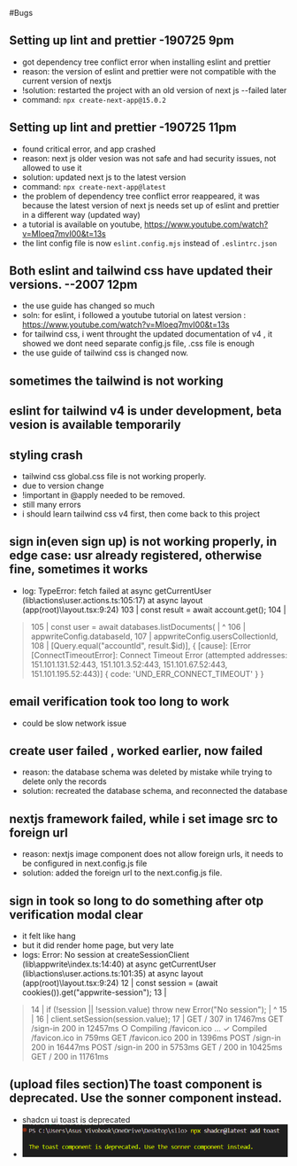 #Bugs

## Setting up lint and prettier -190725 9pm

- got dependency tree conflict error when installing eslint and prettier
- reason: the version of eslint and prettier were not compatible with the current version of nextjs
- !solution: restarted the project with an old version of next js --failed later
- command: `npx create-next-app@15.0.2`  

## Setting up lint and prettier -190725 11pm

- found critical error, and app crashed
- reason: next js older vesion was not safe and had security issues, not allowed to use it
- solution: updated next js to the latest version
- command: `npx create-next-app@latest`
- the problem of dependency tree conflict error reappeared, it was because the latest version of next js needs set up of eslint and prettier in a different way (updated way)
- a tutorial is available on youtube, https://www.youtube.com/watch?v=Mloeq7mvI00&t=13s
- the lint config file is now `eslint.config.mjs` instead of `.eslintrc.json`

## Both eslint and tailwind css have updated their versions. --2007 12pm
- the use guide has changed so much
- soln: for eslint, i followed a youtube tutorial on latest version : https://www.youtube.com/watch?v=Mloeq7mvI00&t=13s
- for tailwind css, i went throught the updated documentation of v4 , it showed we dont need separate config.js file, .css file is enough 
- the use guide of tailwind css is changed now.

## sometimes the tailwind is not working

## eslint for tailwind v4 is under development, beta vesion is available temporarily

## styling crash
- tailwind css global.css file is not working properly.
- due to version change
- !important in @apply needed to be removed. 
- still many errors
- i should learn tailwind css v4 first, then come back to this project

## sign in(even sign up) is not working properly, in edge case: usr already registered, otherwise fine, sometimes it works
- log: TypeError: fetch failed
    at async getCurrentUser (lib\actions\user.actions.ts:105:17)
    at async layout (app\(root)\layout.tsx:9:24)
  103 |     const result = await account.get();
  104 |
> 105 |     const user = await databases.listDocuments(
      |                 ^
  106 |       appwriteConfig.databaseId,
  107 |       appwriteConfig.usersCollectionId,
  108 |       [Query.equal("accountId", result.$id)], {
  [cause]: [Error [ConnectTimeoutError]: Connect Timeout Error (attempted addresses: 151.101.131.52:443, 151.101.3.52:443, 151.101.67.52:443, 151.101.195.52:443)] {
    code: 'UND_ERR_CONNECT_TIMEOUT'
  }
}
## email verification took too long to work
- could be slow network issue

## create user failed , worked earlier, now failed
- reason: the database schema was deleted by mistake while trying to delete only the records
- solution: recreated the database schema, and reconnected the database
## nextjs framework failed, while i set image src to foreign url
- reason: nextjs image component does not allow foreign urls, it needs to be configured in next.config.js file
- solution: added the foreign url to the next.config.js file.

## sign in took so long to do something after otp verification modal clear
- it felt like hang
- but it did render home page, but very late
- logs: Error: No session
    at createSessionClient (lib\appwrite\index.ts:14:40)
    at async getCurrentUser (lib\actions\user.actions.ts:101:35)
    at async layout (app\(root)\layout.tsx:9:24)
  12 |   const session = (await cookies()).get("appwrite-session");
  13 |
> 14 |   if (!session || !session.value) throw new Error("No session");
     |                                        ^
  15 |
  16 |   client.setSession(session.value);
  17 |
 GET / 307 in 17467ms
 GET /sign-in 200 in 12457ms
 ○ Compiling /favicon.ico ...
 ✓ Compiled /favicon.ico in 759ms
 GET /favicon.ico 200 in 1396ms
 POST /sign-in 200 in 16447ms
 POST /sign-in 200 in 5753ms
 GET / 200 in 10425ms
 GET / 200 in 11761ms

 ## (upload files section)The toast component is deprecated. Use the sonner component instead.
 - shadcn ui toast is deprecated
 - ![alt text](image.png)